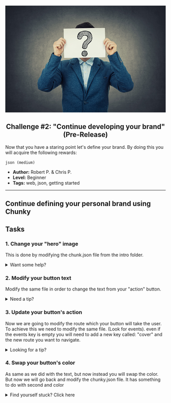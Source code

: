 <p align="center">
  <img src ="../../img/brand.jpg" />
</p>

<p align="center">
  <h2 align="center"> Challenge #2: "Continue developing your brand" (Pre-Release)</h2>
</p>

Now that you have a staring point let's define your brand.
By doing this you will acquire the following rewards:
```$xslt
json (medium)
```


* **Author:** Robert P. & Chris P.
* **Level:** Beginner
* **Tags:** web, json, getting started

---

###

## Continue defining your personal brand using Chunky

## Tasks

### 1. Change your "hero" image

This is done by modifying the chunk.json file from the intro folder.

<details>
  <summary>Want some help?</summary>
  <br />
   <p> Look for the image key under cover. </p>
</details>

### 2. Modify your button text

Modify the same file in order to change the text from your "action" button.

<details>
  <summary>Need a tip?</summary>
  <br />
   <p> Look for the primaryActionTitle key under cover. </p>
</details>

### 3. Update your button's action

Now we are going to modify the route which your button will take the user. To achieve this we need to modify the same file. (Look for events). 
even if the events key is empty you will need to add a new key called: "cover" and the new route you want to navigate.

<details>
  <summary>Looking for a tip?</summary>
  <br />
   <p> Your events key should look like this:
     ```
      "events": {
        "cover": "local://something"
      },
     ```
   </p>
</details>

### 4. Swap your button's color

As same as we did with the text, but now instead you will swap the color. But now we will go back and modify the chunky.json file. 
It has something to do with second and color

<details>
  <summary>Find yourself stuck? Click here</summary>
  <br />
   <p> Check the key "secondaryColor" </p>
</details>
